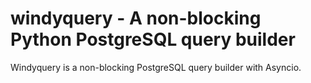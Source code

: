 # windyquery - A non-blocking Python PostgreSQL query builder

Windyquery is a non-blocking PostgreSQL query builder with Asyncio.